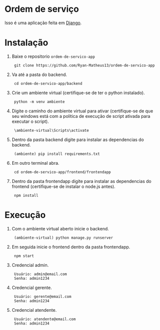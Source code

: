 Ordem de serviço
============

Isso é uma aplicação feita em [Django](https://www.djangoproject.com/).

Instalação
============

1. Baixe o repositorio `ordem-de-servico-app`

        git clone https://github.com/Ryan-Matheus13/ordem-de-servico-app

2. Va até a pasta do backend.

        cd ordem-de-servico-app/backend

3. Crie um ambiente virtual (certifique-se de ter o python instalado).

        python -m venv ambiente

4. Digite o caminho do ambiente virtual para ativar (certifique-se de que seu windows está com a politica de execução de script ativada para executar o script).

        \ambiente-virtual\Scripts\activate

5. Dentro da pasta backend digite para instalar as dependencias do backend.

        (ambiente) pip install requirements.txt

6. Em outro terminal abra.

        cd ordem-de-servico-app/frontend/frontendapp

5. Dentro da pasta frontendapp digite para instalar as dependencias do frontend (certifique-se de instalar o node.js antes).

        npm install


Execução
============

1. Com o ambiente virtual aberto inicie o backend.

        (ambiente-virtual) python manage.py runserver

2. Em seguida inicie o frontend dentro da pasta frontendapp.

        npm start

3. Credencial admin.

        Usuário: admin@email.com
        Senha: admin1234

3. Credencial gerente.

        Usuário: gerente@email.com
        Senha: admin1234

3. Credencial atendente.

        Usuário: atendente@email.com
        Senha: admin1234


